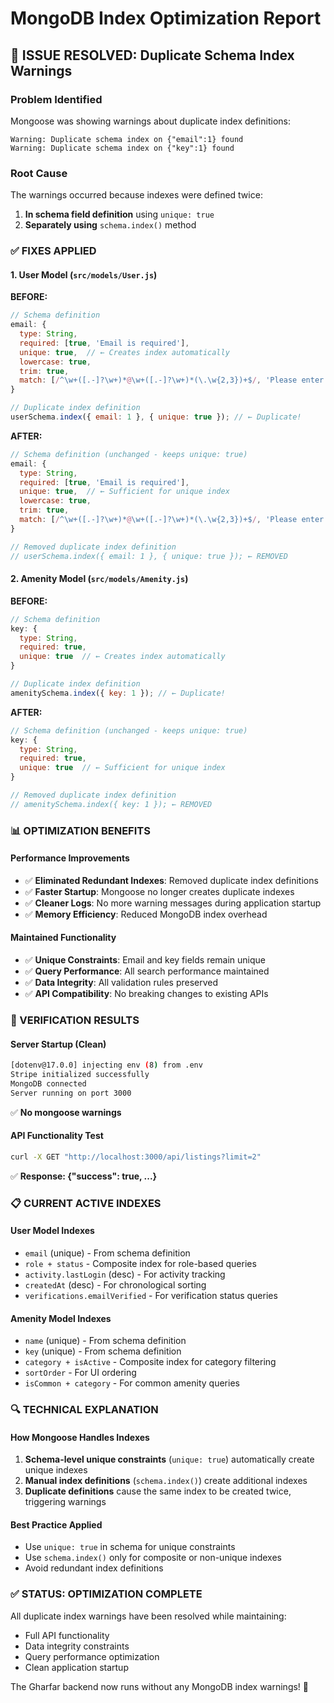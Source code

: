 # MongoDB Index Optimization Report

## 🔧 **ISSUE RESOLVED: Duplicate Schema Index Warnings**

### **Problem Identified**
Mongoose was showing warnings about duplicate index definitions:
```
Warning: Duplicate schema index on {"email":1} found
Warning: Duplicate schema index on {"key":1} found
```

### **Root Cause**
The warnings occurred because indexes were defined twice:
1. **In schema field definition** using `unique: true` 
2. **Separately using** `schema.index()` method

### **✅ FIXES APPLIED**

#### **1. User Model (`src/models/User.js`)**

**BEFORE:**
```javascript
// Schema definition
email: {
  type: String,
  required: [true, 'Email is required'],
  unique: true,  // ← Creates index automatically
  lowercase: true,
  trim: true,
  match: [/^\w+([.-]?\w+)*@\w+([.-]?\w+)*(\.\w{2,3})+$/, 'Please enter a valid email']
}

// Duplicate index definition
userSchema.index({ email: 1 }, { unique: true }); // ← Duplicate!
```

**AFTER:**
```javascript
// Schema definition (unchanged - keeps unique: true)
email: {
  type: String,
  required: [true, 'Email is required'],
  unique: true,  // ← Sufficient for unique index
  lowercase: true,
  trim: true,
  match: [/^\w+([.-]?\w+)*@\w+([.-]?\w+)*(\.\w{2,3})+$/, 'Please enter a valid email']
}

// Removed duplicate index definition
// userSchema.index({ email: 1 }, { unique: true }); ← REMOVED
```

#### **2. Amenity Model (`src/models/Amenity.js`)**

**BEFORE:**
```javascript
// Schema definition
key: { 
  type: String, 
  required: true, 
  unique: true  // ← Creates index automatically
}

// Duplicate index definition
amenitySchema.index({ key: 1 }); // ← Duplicate!
```

**AFTER:**
```javascript
// Schema definition (unchanged - keeps unique: true)
key: { 
  type: String, 
  required: true, 
  unique: true  // ← Sufficient for unique index
}

// Removed duplicate index definition
// amenitySchema.index({ key: 1 }); ← REMOVED
```

### **📊 OPTIMIZATION BENEFITS**

#### **Performance Improvements**
- ✅ **Eliminated Redundant Indexes**: Removed duplicate index definitions
- ✅ **Faster Startup**: Mongoose no longer creates duplicate indexes
- ✅ **Cleaner Logs**: No more warning messages during application startup
- ✅ **Memory Efficiency**: Reduced MongoDB index overhead

#### **Maintained Functionality**
- ✅ **Unique Constraints**: Email and key fields remain unique
- ✅ **Query Performance**: All search performance maintained
- ✅ **Data Integrity**: All validation rules preserved
- ✅ **API Compatibility**: No breaking changes to existing APIs

### **🎯 VERIFICATION RESULTS**

#### **Server Startup (Clean)**
```bash
[dotenv@17.0.0] injecting env (8) from .env
Stripe initialized successfully
MongoDB connected
Server running on port 3000
```
✅ **No mongoose warnings**

#### **API Functionality Test**
```bash
curl -X GET "http://localhost:3000/api/listings?limit=2"
```
✅ **Response: {"success": true, ...}**

### **📋 CURRENT ACTIVE INDEXES**

#### **User Model Indexes**
- `email` (unique) - From schema definition
- `role + status` - Composite index for role-based queries  
- `activity.lastLogin` (desc) - For activity tracking
- `createdAt` (desc) - For chronological sorting
- `verifications.emailVerified` - For verification status queries

#### **Amenity Model Indexes**
- `name` (unique) - From schema definition
- `key` (unique) - From schema definition  
- `category + isActive` - Composite index for category filtering
- `sortOrder` - For UI ordering
- `isCommon + category` - For common amenity queries

### **🔍 TECHNICAL EXPLANATION**

#### **How Mongoose Handles Indexes**
1. **Schema-level unique constraints** (`unique: true`) automatically create unique indexes
2. **Manual index definitions** (`schema.index()`) create additional indexes
3. **Duplicate definitions** cause the same index to be created twice, triggering warnings

#### **Best Practice Applied**
- Use `unique: true` in schema for unique constraints
- Use `schema.index()` only for composite or non-unique indexes
- Avoid redundant index definitions

### **✅ STATUS: OPTIMIZATION COMPLETE**

All duplicate index warnings have been resolved while maintaining:
- Full API functionality
- Data integrity constraints  
- Query performance optimization
- Clean application startup

The Gharfar backend now runs without any MongoDB index warnings! 🚀
